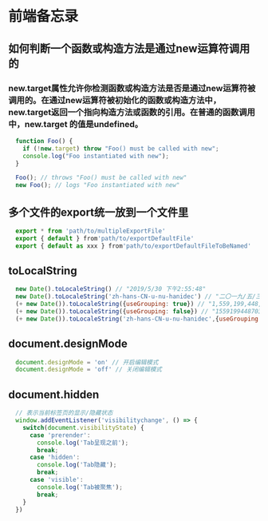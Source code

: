 # 前端备忘录

## 如何判断一个函数或构造方法是通过new运算符调用的

### new.target属性允许你检测函数或构造方法是否是通过new运算符被调用的。在通过new运算符被初始化的函数或构造方法中，new.target返回一个指向构造方法或函数的引用。在普通的函数调用中，new.target 的值是undefined。

``` javascript
  function Foo() {
    if (!new.target) throw "Foo() must be called with new";
    console.log("Foo instantiated with new");
  }

  Foo(); // throws "Foo() must be called with new"
  new Foo(); // logs "Foo instantiated with new"
```

## 多个文件的export统一放到一个文件里
``` javascript
  export * from 'path/to/multipleExportFile'
  export { default } from'path/to/exportDefaultFile' 
  export { default as xxx } from'path/to/exportDefaultFileToBeNamed' 
```

## toLocalString
``` javascript
  new Date().toLocaleString() // "2019/5/30 下午2:55:48"
  new Date().toLocaleString('zh-hans-CN-u-nu-hanidec') // "二〇一九/五/三〇 下午三:〇一:〇一"
  (+ new Date()).toLocaleString({useGrouping: true}) // "1,559,199,448,703"
  (+ new Date()).toLocaleString({useGrouping: false}) // "1559199448703"
  (+ new Date()).toLocaleString('zh-hans-CN-u-nu-hanidec',{useGrouping: false}) // "一五五九一九九六〇五一八三"
```

## document.designMode
``` javascript
  document.designMode = 'on' // 开启编辑模式
  document.designMode = 'off' // 关闭编辑模式
```

## document.hidden
``` javascript
  // 表示当前标签页的显示/隐藏状态
  window.addEventListener('visibilitychange', () => {
    switch(document.visibilityState) {
      case 'prerender':
        console.log('Tab呈现之前');
        break;
      case 'hidden':
        console.log('Tab隐藏');
        break;
      case 'visible':
        console.log('Tab被聚焦');
        break;
    }
  })
```